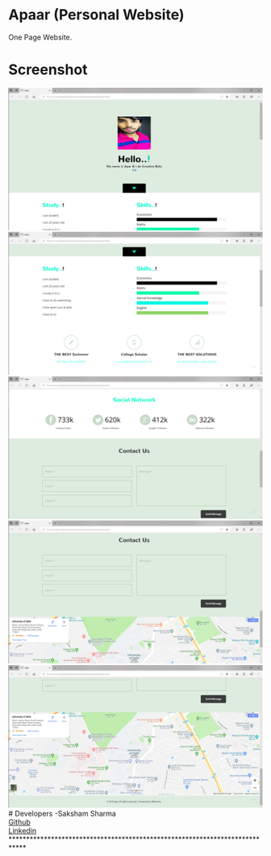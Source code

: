 # Apaar (Personal Website)
One Page Website.

# Screenshot
<img src="a1.png">
<br>
<img src="a2.png">
<br>
<img src="a3.png">
<br>
<img src="a4.png">
<br>
<img src="aa.png">
<br>
# Developers
-Saksham Sharma<br>
<a href="https://github.com/Sakshamoo17">Github</a>
<br>
<a href="https://www.linkedin.com/in/saksham-sharma-bb576b167/">Linkedin</a>
****************************************************************************
